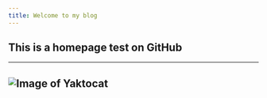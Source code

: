 ```yaml
---
title: Welcome to my blog
---
```

## This is a homepage test on GitHub
---
![Image of Yaktocat](https://octodex.github.com/images/yaktocat.png)
---
